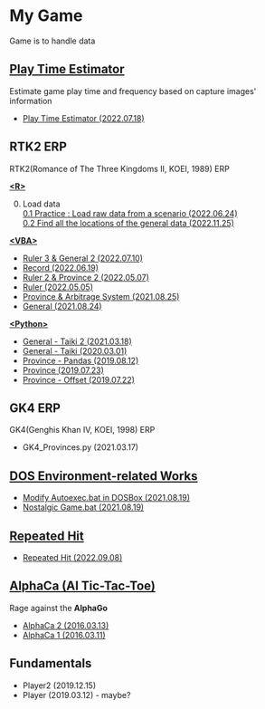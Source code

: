# My Game

Game is to handle data



## [Play Time Estimator](/PlayTimeEstimator#play-time-estimator)

Estimate game play time and frequency based on capture images' information

- [Play Time Estimator (2022.07.18)](/PlayTimeEstimator#play-time-estimator-20220718)



## RTK2 ERP

RTK2(Romance of The Three Kingdoms II, KOEI, 1989) ERP  

[**\<R>**](./RTK2/R/)

0. Load data  
[0.1 Practice : Load raw data from a scenario (2022.06.24)](./RTK2/R/README.md#01-practice--load-raw-data-from-a-scenario-20220624)  
[0.2 Find all the locations of the general data (2022.11.25)](./RTK2/R/README.md#02-find-all-the-locations-of-the-general-data-20221125)

[**\<VBA>**](./RTK2/VBA/)

- [Ruler 3 & General 2 (2022.07.10)](./RTK2/VBA/README.md#ruler-3--general-2-20220710)
- [Record (2022.06.19)](./RTK2/VBA/README.md#record-20220619)
- [Ruler 2 & Province 2 (2022.05.07)](./RTK2/VBA/README.md#ruler-2--province-2-20220507)
- [Ruler (2022.05.05)](./RTK2/VBA/README.md#ruler-20220505)
- [Province & Arbitrage System (2021.08.25)](./RTK2/VBA/README.md#province--arbitrage-system-20210825)
- [General (2021.08.24)](./RTK2/VBA/README.md#general-20210824)


[**\<Python>**](./RTK2/Python/)

- [General - Taiki 2 (2021.03.18)](./RTK2/Python/README.md#general---taiki-2-20210318)
- [General - Taiki (2020.03.01)](./RTK2/Python/README.md#general---taiki-20200301)
- [Province - Pandas (2019.08.12)](./RTK2/Python/README.md#province---pandas-20190812)
- [Province (2019.07.23)](./RTK2/Python/README.md#province-20190723)
- [Province - Offset (2019.07.22)](./RTK2/Python/README.md#province---offset-20190722)



## GK4 ERP

GK4(Genghis Khan Ⅳ, KOEI, 1998) ERP

- GK4_Provinces.py (2021.03.17)



## [DOS Environment-related Works](/DOS#my-dos-environment-related-works)

- [Modify Autoexec.bat in DOSBox (2021.08.19)](/DOS#modify-autoexecbat-in-dosbox-20210819)
- [Nostalgic Game.bat (2021.08.19)](/DOS#nostalgic-gamebat-20210819)



## [Repeated Hit](/RepeatedHit/README.md#repeated-hit)

- [Repeated Hit (2022.09.08)](/RepeatedHit/README.md#repeated-hit-20220908)



## [AlphaCa (AI Tic-Tac-Toe)](/AlphaCa#alphaca-ai-tic-tac-toe)

Rage against the **AlphaGo**

- [AlphaCa 2 (2016.03.13)](/AlphaCa#alphaca-2-20160313)
- [AlphaCa 1 (2016.03.11)](/AlphaCa#alphaca-1-20160311)



## Fundamentals

- Player2 (2019.12.15)
- Player (2019.03.12) - maybe?